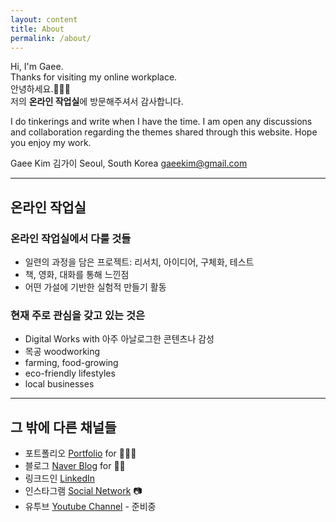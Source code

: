 ```yaml
---
layout: content
title: About
permalink: /about/
---
```


Hi, I'm Gaee.<br>
Thanks for visiting my online workplace.<br>
안녕하세요.👩🏻‍🏭 <br>
저의 **온라인 작업실**에 방문해주셔서 감사합니다. 

I do tinkerings and write when I have the time. 
I am open any discussions and collaboration regarding the themes shared through this website.
Hope you enjoy my work.


Gaee Kim 김가이
Seoul, South Korea
[gaeekim@gmail.com]()

----

## 온라인 작업실
### 온라인 작업실에서 다룰 것들
- 일련의 과정을 담은 프로젝트: 리서치, 아이디어, 구체화, 테스트
- 책, 영화, 대화를 통해 느낀점
- 어떤 가설에 기반한 실험적 만들기 활동

### 현재 주로 관심을 갖고 있는 것은
- Digital Works with 아주 아날로그한 콘텐츠나 감성
- 목공 woodworking
- farming, food-growing
- eco-friendly lifestyles
- local businesses

----

## 그 밖에 다른 채널들

- 포트폴리오 [Portfolio](https://gaeekim.myportfolio.com/work) for 👩🏻‍💻
- 블로그 [Naver Blog](https://blog.naver.com/gili_kim) for 💃🏻
- 링크드인 [LinkedIn](https://www.linkedin.com/in/gaeekim/)
- 인스타그램 [Social Network](https://www.instagram.com/gaeekim/) 📷
- 유투브 [Youtube Channel]() - 준비중

